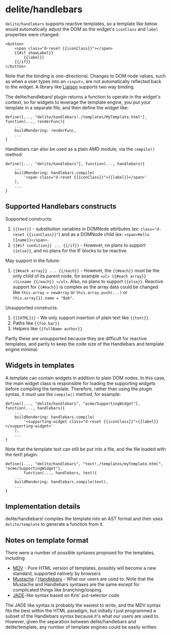 # delite/handlebars

`delite/handlebars` supports reactive templates,
so a template like below would automatically adjust the
DOM as the widget's `iconClass` and `label` properties were changed:

	<button>
		<span class="d-reset {{iconClass}}"></span>
		{{#if showLabel}}
			{{label}}
		{{/if}}
	</button>


Note that the binding is one-directional.  Changes to DOM node values, such as when a user types
into an `<input>`, are not automatically reflected back to the widget.
A library like [Liaison](https://github.com/ibm-js/liaison) supports two way binding.

The delite/handlebars! plugin returns a function to operate in the widget's context, so
for widgets to leverage the template engine, you put your template in a separate file,
and then define the widget like:

	define([..., "delite/handlebars!./templates/MyTemplate.html"], function(..., renderFunc){
		...
		buildRendering: renderFunc,
		...
	}

Handlebars can also be used as a plain AMD module, via the `compile()` method:

	define([..., "delite/handlebars"], function(..., handlebars){
		...
		buildRendering: handlebars.compile(
			'<span class="d-reset {{iconClass}}">{{label}}</span>'
		),
		...
	}

## Supported Handlebars constructs

Supported constructs:

1. `{{text}}` - substitution variables in DOMNode attributes (ex: `class="d-reset {{iconClass}}"`)
   and as a DOMNode child (ex: `<span>Hello {{name}}</span>`.
2. `{{#if condition}} ... {{/if}}` - However, no plans to support `{{else}}`, and no plans for the IF blocks to be
   reactive.

May support in the future:

1. `{{#each array}} ... {{/each}}` - However, the `{{#each}}` must be the only child of its parent node, for example
   `<ul> {{#each array}} <li>name {{/each}} </ul>`.   Also, no plans to support `{{else}}`.  Reactive support for
   `{{#each}}` is complex as the array data could be changed like `this.array = newArray` or `this.array.push(...)`
   or `this.array[1].name = "Bob"`.

Unsupported constructs:

1. `{{{HTML}}}` - We only support insertion of plain text like `{{text}}`.
2. Paths like `{{foo.bar}}`
3. Helpers like `{{fullName author}}`

Partly these are unsupported because they are difficult for reactive templates,
and partly to keep the code size of the Handlebars and template engine minimal.

## Widgets in templates

A template can contain widgets in addition to plain DOM nodes.  In this case, the main widget
class is responsible for loading the supporting widgets before compiling the template.
Therefore, rather than using the plugin syntax, it must use the `compile()` method, for example:

	define([..., "delite/handlebars", "acme/SupportingWidget"], function(..., handlebars){
		...
		buildRendering: handlebars.compile(
			'<supporting-widget class="d-reset {{iconClass}}">{{label}}</supporting-widget>'
		),
		...
	}

Note that the template text can still be put into a file, and the file loaded with the text! plugin:

	define([..., "delite/handlebars", "text!./templates/myTemplate.html", "acme/SupportingWidget"],
			function(..., handlebars, text){
		...
		buildRendering: handlebars.compile(text),
		...
	}

## Implementation details

delite/handlebars! compiles the template into an AST format and then uses `delite/template` to generate
a function from it.


## Notes on template format

There were a number of possible syntaxes proposed for the templates, including:

* [MDV](http://www.polymer-project.org/platform/template.html) -
  Pure HTML version of templates, possibly will become a new standard, supported natively by browsers
* [Mustache](http://mustache.github.io/mustache.5.html) / [Handlebars](http://handlebarsjs.com/) -
  What our users are used to.  Note that the Mustache and Handlebars syntaxes are the same except
  for complicated things like branching/looping.
* [JADE](http://jade-lang.com/)-like syntax based on Kris' put-selector code

The JADE like syntax is probably the easiest to write, and the MDV syntax fits the best within the HTML
paradigm, but initially I just programmed a subset of the Handlebars syntax because it's what our users
are used to.   However, given the separation between delite/handlebars and delite/template, any number of template
engines could be easily written.
